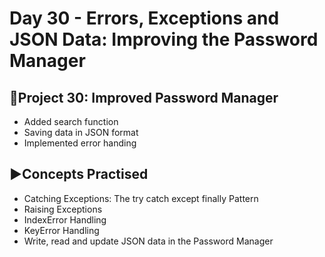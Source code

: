 # Day 30 - Errors, Exceptions and JSON Data: Improving the Password Manager

## 🔡Project 30: Improved Password Manager
- Added search function
- Saving data in JSON format
- Implemented error handing

## ▶️Concepts Practised
- Catching Exceptions: The try catch except finally Pattern
- Raising Exceptions
- IndexError Handling
- KeyError Handling
- Write, read and update JSON data in the Password Manager
